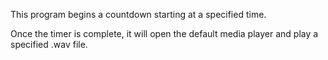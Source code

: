 This program begins a countdown starting at a specified time.


Once the timer is complete, it will open the default media player and play a specified .wav file.
